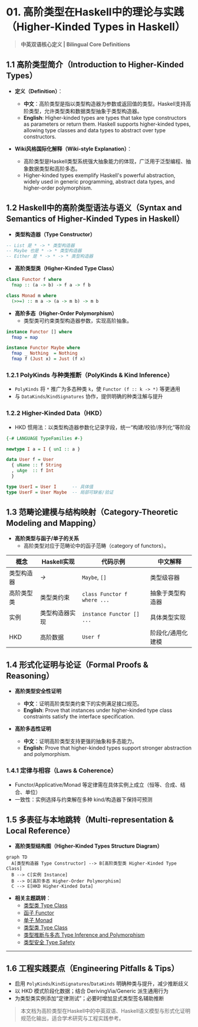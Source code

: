 # 01. 高阶类型在Haskell中的理论与实践（Higher-Kinded Types in Haskell）

> **中英双语核心定义 | Bilingual Core Definitions**

## 1.1 高阶类型简介（Introduction to Higher-Kinded Types）

- **定义（Definition）**：
  - **中文**：高阶类型是指以类型构造器为参数或返回值的类型。Haskell支持高阶类型，允许类型类和数据类型抽象于类型构造器。
  - **English**: Higher-kinded types are types that take type constructors as parameters or return them. Haskell supports higher-kinded types, allowing type classes and data types to abstract over type constructors.

- **Wiki风格国际化解释（Wiki-style Explanation）**：
  - 高阶类型是Haskell类型系统强大抽象能力的体现，广泛用于泛型编程、抽象数据类型和高阶多态。
  - Higher-kinded types exemplify Haskell's powerful abstraction, widely used in generic programming, abstract data types, and higher-order polymorphism.

## 1.2 Haskell中的高阶类型语法与语义（Syntax and Semantics of Higher-Kinded Types in Haskell）

- **类型构造器（Type Constructor）**

```haskell
-- List 是 * -> * 类型构造器
-- Maybe 也是 * -> * 类型构造器
-- Either 是 * -> * -> * 类型构造器
```

- **高阶类型类（Higher-Kinded Type Class）**

```haskell
class Functor f where
  fmap :: (a -> b) -> f a -> f b

class Monad m where
  (>>=) :: m a -> (a -> m b) -> m b
```

- **高阶多态（Higher-Order Polymorphism）**
  - 类型类可约束类型构造器参数，实现高阶抽象。

```haskell
instance Functor [] where
  fmap = map

instance Functor Maybe where
  fmap _ Nothing  = Nothing
  fmap f (Just x) = Just (f x)
```

### 1.2.1 PolyKinds 与种类推断（PolyKinds & Kind Inference）

- `PolyKinds` 将 `*` 推广为多态种类 `k`，使 `Functor (f :: k -> *)` 等更通用
- 与 `DataKinds`/`KindSignatures` 协作，提供明确的种类注解与提升

### 1.2.2 Higher-Kinded Data（HKD）

- HKD 惯用法：以类型构造器参数化记录字段，统一“构建/校验/序列化”等阶段

```haskell
{-# LANGUAGE TypeFamilies #-}

newtype I a = I { unI :: a }

data User f = User
  { uName :: f String
  , uAge  :: f Int
  }

type UserI = User I      -- 具体值
type UserF = User Maybe  -- 局部可缺省/验证
```

## 1.3 范畴论建模与结构映射（Category-Theoretic Modeling and Mapping）

- **高阶类型与函子/单子的关系**
  - 高阶类型对应于范畴论中的函子范畴（category of functors）。

| 概念 | Haskell实现 | 代码示例 | 中文解释 |
|------|-------------|----------|----------|
| 类型构造器 | *->* | `Maybe`, `[]` | 类型级容器 |
| 高阶类型类 | 类型类约束 | `class Functor f where ...` | 抽象于类型构造器 |
| 实例 | 类型构造器实现 | `instance Functor [] ...` | 具体类型实现 |
| HKD | 高阶数据 | `User f` | 阶段化/通用化建模 |

## 1.4 形式化证明与论证（Formal Proofs & Reasoning）

- **高阶类型安全性证明**
  - **中文**：证明高阶类型类约束下的实例满足接口规范。
  - **English**: Prove that instances under higher-kinded type class constraints satisfy the interface specification.

- **高阶多态性证明**
  - **中文**：证明高阶类型支持更强的抽象和多态能力。
  - **English**: Prove that higher-kinded types support stronger abstraction and polymorphism.

### 1.4.1 定律与相容（Laws & Coherence）

- Functor/Applicative/Monad 等定律需在具体实例上成立（恒等、合成、结合、单位）
- 一致性：实例选择与约束解在多种 kind/构造器下保持可预测

## 1.5 多表征与本地跳转（Multi-representation & Local Reference）

- **高阶类型结构图（Higher-Kinded Types Structure Diagram）**

```mermaid
graph TD
  A[类型构造器 Type Constructor] --> B[高阶类型类 Higher-Kinded Type Class]
  B --> C[实例 Instance]
  B --> D[高阶多态 Higher-Order Polymorphism]
  C --> E[HKD Higher-Kinded Data]
```

- **相关主题跳转**：
  - [类型类 Type Class](../07-Type-Class/01-Type-Class-in-Haskell.md)
  - [函子 Functor](../05-Category-Theory/02-Functor/01-Functor-and-Haskell.md)
  - [单子 Monad](../05-Category-Theory/03-Monad/01-Monad-and-Haskell.md)
  - [类型类 Type Class](../27-Type-Class/01-Type-Class-in-Haskell.md)
  - [类型推断与多态 Type Inference and Polymorphism](../26-Type-Inference-and-Polymorphism/01-Type-Inference-and-Polymorphism-in-Haskell.md)
  - [类型安全 Type Safety](../14-Type-Safety/01-Type-Safety-in-Haskell.md)

---

## 1.6 工程实践要点（Engineering Pitfalls & Tips）

- 启用 `PolyKinds`/`KindSignatures`/`DataKinds` 明确种类与提升，减少推断歧义
- 以 HKD 模式阶段化数据；结合 DerivingVia/Generic 派生通用行为
- 为类型类实例添加“定律测试”；必要时增加显式类型签名辅助推断

> 本文档为高阶类型在Haskell中的中英双语、Haskell语义模型与形式化证明规范化输出，适合学术研究与工程实践参考。
